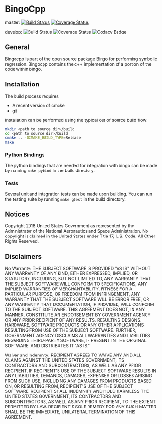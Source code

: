# BingoCpp
master: [![Build Status](https://travis-ci.com/nasa/bingocpp.svg?branch=master)](https://travis-ci.com/nasa/bingocpp) [![Coverage Status](https://coveralls.io/repos/github/nasa/bingocpp/badge.svg?branch=master)](https://coveralls.io/github/nasa/bingocpp?branch=master)

develop: [![Build Status](https://travis-ci.com/nasa/bingocpp.svg?branch=develop)](https://travis-ci.com/nasa/bingocpp) [![Coverage Status](https://coveralls.io/repos/github/nasa/bingocpp/badge.svg?branch=develop)](https://coveralls.io/github/nasa/bingocpp?branch=develop) [![Codacy Badge](https://api.codacy.com/project/badge/Grade/ccd11c4092544eaca355722cea87272e)](https://www.codacy.com/app/bingo_developers/bingocpp?utm_source=github.com&amp;utm_medium=referral&amp;utm_content=nasa/bingocpp&amp;utm_campaign=Badge_Grade)

## General
Bingocpp is part of the open source package Bingo for performing symbolic 
regression.  Bingocpp contains the c++ implementation of a portion of the code 
within bingo.


## Installation
The build process requires:
- A recent version of cmake
- git

Installation can be performed using the typical out of source build flow:
```bash
mkdir <path to source dir>/build
cd <path to source dir>/build
cmake .. -DCMAKE_BUILD_TYPE=Release
make
```

### Python Bindings
The python bindings that are needed for integration with bingo can be made by 
running `make pybind` in the build directory.

### Tests
Several unit and integration tests can be made upon building.  You can run the 
testing suite by running `make gtest` in the build directory.


## Notices
Copyright 2018 United States Government as represented by the Administrator of 
the National Aeronautics and Space Administration. No copyright is claimed in 
the United States under Title 17, U.S. Code. All Other Rights Reserved.
 

## Disclaimers
No Warranty: THE SUBJECT SOFTWARE IS PROVIDED "AS IS" WITHOUT ANY WARRANTY OF 
ANY KIND, EITHER EXPRESSED, IMPLIED, OR STATUTORY, INCLUDING, BUT NOT LIMITED 
TO, ANY WARRANTY THAT THE SUBJECT SOFTWARE WILL CONFORM TO SPECIFICATIONS, ANY 
IMPLIED WARRANTIES OF MERCHANTABILITY, FITNESS FOR A PARTICULAR PURPOSE, OR 
FREEDOM FROM INFRINGEMENT, ANY WARRANTY THAT THE SUBJECT SOFTWARE WILL BE ERROR 
FREE, OR ANY WARRANTY THAT DOCUMENTATION, IF PROVIDED, WILL CONFORM TO THE 
SUBJECT SOFTWARE. THIS AGREEMENT DOES NOT, IN ANY MANNER, CONSTITUTE AN 
ENDORSEMENT BY GOVERNMENT AGENCY OR ANY PRIOR RECIPIENT OF ANY RESULTS, 
RESULTING DESIGNS, HARDWARE, SOFTWARE PRODUCTS OR ANY OTHER APPLICATIONS 
RESULTING FROM USE OF THE SUBJECT SOFTWARE.  FURTHER, GOVERNMENT AGENCY 
DISCLAIMS ALL WARRANTIES AND LIABILITIES REGARDING THIRD-PARTY SOFTWARE, IF 
PRESENT IN THE ORIGINAL SOFTWARE, AND DISTRIBUTES IT "AS IS." 
 
Waiver and Indemnity:  RECIPIENT AGREES TO WAIVE ANY AND ALL CLAIMS AGAINST THE 
UNITED STATES GOVERNMENT, ITS CONTRACTORS AND SUBCONTRACTORS, AS WELL AS ANY 
PRIOR RECIPIENT.  IF RECIPIENT'S USE OF THE SUBJECT SOFTWARE RESULTS IN ANY 
LIABILITIES, DEMANDS, DAMAGES, EXPENSES OR LOSSES ARISING FROM SUCH USE, 
INCLUDING ANY DAMAGES FROM PRODUCTS BASED ON, OR RESULTING FROM, RECIPIENT'S USE 
OF THE SUBJECT SOFTWARE, RECIPIENT SHALL INDEMNIFY AND HOLD HARMLESS THE UNITED 
STATES GOVERNMENT, ITS CONTRACTORS AND SUBCONTRACTORS, AS WELL AS ANY PRIOR 
RECIPIENT, TO THE EXTENT PERMITTED BY LAW.  RECIPIENT'S SOLE REMEDY FOR ANY 
SUCH MATTER SHALL BE THE IMMEDIATE, UNILATERAL TERMINATION OF THIS AGREEMENT.

